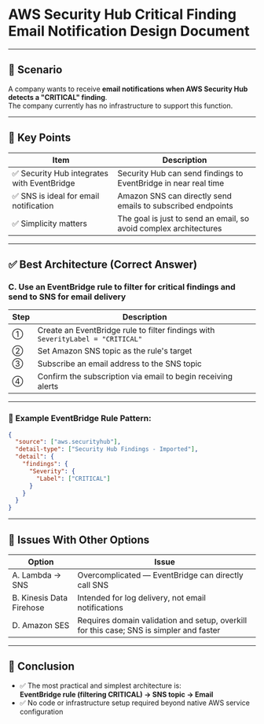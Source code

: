 
#  AWS Security Hub Critical Finding Email Notification Design Document

---

## 📘 Scenario

A company wants to receive **email notifications when AWS Security Hub detects a "CRITICAL" finding**.  
The company currently has no infrastructure to support this function.

---

## 🧠 Key Points

| Item | Description |
|------|-------------|
| ✅ Security Hub integrates with EventBridge | Security Hub can send findings to EventBridge in near real time |
| ✅ SNS is ideal for email notification | Amazon SNS can directly send emails to subscribed endpoints |
| ✅ Simplicity matters | The goal is just to send an email, so avoid complex architectures |

---

## ✅ Best Architecture (Correct Answer)

### C. Use an EventBridge rule to filter for critical findings and send to SNS for email delivery

| Step | Description |
|------|-------------|
| ① | Create an EventBridge rule to filter findings with `SeverityLabel = "CRITICAL"` |
| ② | Set Amazon SNS topic as the rule's target |
| ③ | Subscribe an email address to the SNS topic |
| ④ | Confirm the subscription via email to begin receiving alerts |

---

### 🎯 Example EventBridge Rule Pattern:

```json
{
  "source": ["aws.securityhub"],
  "detail-type": ["Security Hub Findings - Imported"],
  "detail": {
    "findings": {
      "Severity": {
        "Label": ["CRITICAL"]
      }
    }
  }
}
```

---

## 🚫 Issues With Other Options

| Option | Issue |
|--------|-------|
| A. Lambda → SNS | Overcomplicated — EventBridge can directly call SNS |
| B. Kinesis Data Firehose | Intended for log delivery, not email notifications |
| D. Amazon SES | Requires domain validation and setup, overkill for this case; SNS is simpler and faster |

---

## 📌 Conclusion

- ✅ The most practical and simplest architecture is:  
  **EventBridge rule (filtering CRITICAL) → SNS topic → Email**
- ✅ No code or infrastructure setup required beyond native AWS service configuration
